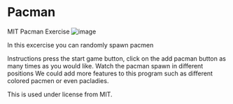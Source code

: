 # Pacman
MIT Pacman Exercise
![image](https://user-images.githubusercontent.com/109193497/192202393-081ee88d-8251-4a31-828c-e68c23bccd58.png)

In this excercise you can randomly spawn pacmen

Instructions
press the start game button, click on the add pacman button as many times as you would like. Watch the pacman spawn in different positions
We could add more features to this program such as different colored pacmen or even pacladies.

This is used under license from MIT.
